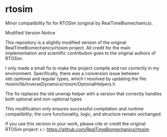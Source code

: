 # rtosim
Minor compatibility fix for RTOSim (original by RealTimeBiomechanics).


Modified Version Notice

This repository is a slightly modified version of the original RealTimeBiomechanics/rtosim
 project.
All credit for the main implementation and scientific contribution goes to the original authors of RTOSim.

I only made a small fix to make the project compile and run correctly in my environment.
Specifically, there was a conversion issue between std::optional and regular types, which I resolved by updating the file: rtosim/lib/InverseDynamics/rtosim/OptionalHelpers.h

The fix replaces the old unwrap helper with a version that correctly handles both optional and non-optional types

This modification only ensures successful compilation and runtime compatibility; the core functionality, logic, and structure remain unchanged.

If you use this version in your work, please cite or credit the original RTOSim project:
👉 https://github.com/RealTimeBiomechanics/rtosim
